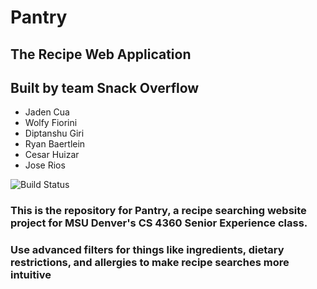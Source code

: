 # Pantry
## The Recipe Web Application
## Built by team Snack Overflow
- Jaden Cua
- Wolfy Fiorini
- Diptanshu Giri
- Ryan Baertlein
- Cesar Huizar
- Jose Rios

![Build Status](http://ec2-54-236-45-82.compute-1.amazonaws.com:8080/buildStatus/icon?job=Pantry+CI+CD)

### This is the repository for Pantry, a recipe searching website project for MSU Denver's CS 4360 Senior Experience class.
### Use advanced filters for things like ingredients, dietary restrictions, and allergies to make recipe searches more intuitive

